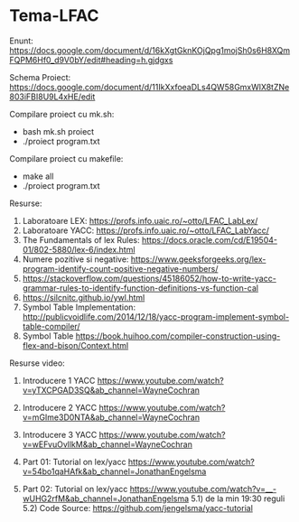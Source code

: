 # Tema-LFAC
Enunt: https://docs.google.com/document/d/16kXgtGknKOjQpg1mojSh0s6H8XQmFQPM6Hf0_d9V0bY/edit#heading=h.gjdgxs

Schema Proiect: https://docs.google.com/document/d/11IkXxfoeaDLs4QW58GmxWlX8tZNe803iFBI8U9L4xHE/edit

Compilare proiect cu mk.sh: 
- bash mk.sh proiect
- ./proiect program.txt

Compilare proiect cu makefile:
- make all
- ./proiect program.txt



Resurse:

1) Laboratoare LEX: https://profs.info.uaic.ro/~otto/LFAC_LabLex/
2) Laboratoare YACC: https://profs.info.uaic.ro/~otto/LFAC_LabYacc/
3) The Fundamentals of lex Rules: https://docs.oracle.com/cd/E19504-01/802-5880/lex-6/index.html
4) Numere pozitive si negative: https://www.geeksforgeeks.org/lex-program-identify-count-positive-negative-numbers/
5) https://stackoverflow.com/questions/45186052/how-to-write-yacc-grammar-rules-to-identify-function-definitions-vs-function-cal
6) https://silcnitc.github.io/ywl.html
7) Symbol Table Implementation: http://publicvoidlife.com/2014/12/18/yacc-program-implement-symbol-table-compiler/
8) Symbol Table https://book.huihoo.com/compiler-construction-using-flex-and-bison/Context.html

Resurse video:
1) Introducere 1 YACC https://www.youtube.com/watch?v=yTXCPGAD3SQ&ab_channel=WayneCochran
2) Introducere 2 YACC https://www.youtube.com/watch?v=mGIme3D0NTA&ab_channel=WayneCochran
3) Introducere 3 YACC https://www.youtube.com/watch?v=wEFvuOvllkM&ab_channel=WayneCochran

4) Part 01: Tutorial on lex/yacc https://www.youtube.com/watch?v=54bo1qaHAfk&ab_channel=JonathanEngelsma
5) Part 02: Tutorial on lex/yacc https://www.youtube.com/watch?v=__-wUHG2rfM&ab_channel=JonathanEngelsma
5.1) de la min 19:30 reguli 
5.2) Code Source: https://github.com/jengelsma/yacc-tutorial
